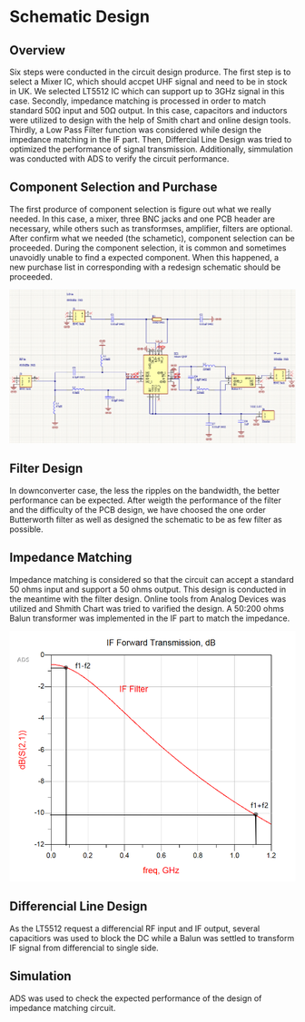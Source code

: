 # Schematic Design

## Overview

Six steps were conducted in the circuit design produrce. The first step is to select a Mixer IC, which should accpet UHF signal and need to be in stock in UK. We selected LT5512 IC which can support up to 3GHz signal in this case. Secondly, impedance matching is processed in order to match standard 50Ω input and 50Ω output. In this case, capacitors and inductors were utilized to design with the help of Smith chart and online design tools. Thirdly, a Low Pass Filter function was considered while design the impedance matching in the IF part. Then, Differcial Line Design was tried to optimized the performance of signal transmission. Additionally, simmulation was conducted with ADS to verify the circuit performance.

## Component Selection and Purchase
The first produrce of component selection is figure out what we really needed. In this case, a mixer, three BNC jacks and one PCB header are necessary, while others such as transformses, amplifier, filters are optional. After confirm what we needed (the schametic), component selection can be proceeded. During the component selection, it is common and sometimes unavoidly unable to find a expected component. When this happened, a new purchase list in corresponding with a redesign schematic should be proceeded.

![ic](../img/schematic.png)

## Filter Design
In downconverter case, the less the ripples on the bandwidth, the better performance can be expected. After weigth the performance of the filter and the difficulty of the PCB design, we have choosed the one order Butterworth filter as well as designed the schematic to be as few filter as possible.


## Impedance Matching
Impedance matching is considered so that the circuit can accept a standard 50 ohms input and support a 50 ohms output. This design is conducted in the meantime with the filter design. Online tools from Analog Devices was utilized and Shmith Chart was tried to varified the design. A 50:200 ohms Balun transformer was implemented in the IF part to match the impedance.

![ic](../img/simulation.png)

## Differencial Line Design
As the LT5512 request a differencial RF input and IF output, several capacitiors was used to block the DC while a Balun was settled to transform IF signal from differencial to single side. 

## Simulation
ADS was used to check the expected performance of the design of impedance matching circuit. 
